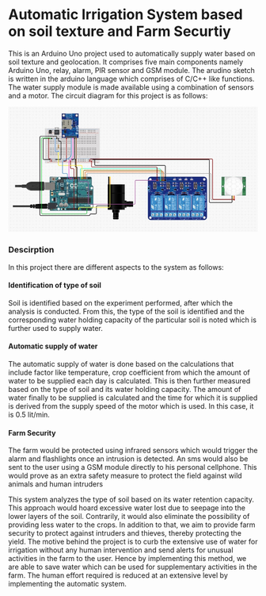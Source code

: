 # Automatic Irrigation System based on soil texture and Farm Securtiy
This is an Arduino Uno project used to automatically supply water based on soil texture and geolocation. It comprises five main components namely Arduino Uno, relay, alarm, PIR sensor and GSM module. The arudino sketch is written in the arduino language which comprises of C/C++ like functions. The water supply module is made available using a combination of sensors and a motor. The circuit diagram for this project is as follows:

![circuit diagram](https://github.com/rutvik5/soil-texture-automatic-irrigation/blob/master/images/circuit%20diagram.jpg)

### Descirption
In this project there are different aspects to the system as follows:

#### Identification of type of soil
Soil is identified based on the experiment performed, after which the analysis is conducted. From this, the type of the soil is identified and the corresponding water holding capacity of the particular soil is noted which is further used to supply water.

#### Automatic supply of water
The automatic supply of water is done based on the calculations that include factor like temperature, crop coefficient from which the amount of water to be supplied each day is calculated. This is then further measured based on the type of soil and its water holding capacity. The amount of water finally to be supplied is calculated and the time for which it is supplied is derived from the supply speed of the motor which is used. In this case, it is 0.5 lit/min.

#### Farm Security
The farm would be protected using infrared sensors which would trigger the alarm and flashlights once an intrusion is detected. An sms would also be sent to the user using a GSM module directly to his personal cellphone. This would prove as an extra safety measure to protect the field against wild animals and human intruders


This system analyzes the type of soil based on its water retention capacity. This approach would hoard excessive water lost due to seepage into the lower layers of the soil. Contrarily, it would also eliminate the possibility of providing less water to the crops. In addition to that, we aim to provide farm security to protect against intruders and thieves, thereby protecting the yield. The motive behind the project is to curb the extensive use of water for irrigation without any human intervention and send alerts for unusual activities in the farm to the user. Hence by implementing this method, we are able to save water which can be used for supplementary activities in the farm. The human effort required is reduced at an extensive level by implementing the automatic system.
